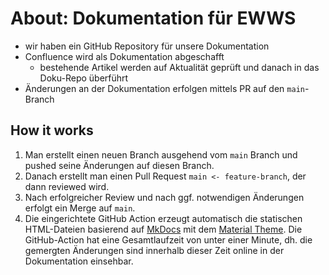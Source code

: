 # About: Dokumentation für EWWS
- wir haben ein GitHub Repository für unsere Dokumentation
- Confluence wird als Dokumentation abgeschafft
    - bestehende Artikel werden auf Aktualität geprüft und danach in das Doku-Repo überführt
- Änderungen an der Dokumentation erfolgen mittels PR auf den `main`-Branch

## How it works
1. Man erstellt einen neuen Branch ausgehend vom `main` Branch und pushed seine Änderungen auf diesen Branch.
2. Danach erstellt man einen Pull Request `main <- feature-branch`, der dann reviewed wird.
3. Nach erfolgreicher Review und nach ggf. notwendigen Änderungen erfolgt ein Merge auf `main`.
4. Die eingerichtete GitHub Action erzeugt automatisch die statischen HTML-Dateien basierend auf [MkDocs](https://www.mkdocs.org) mit dem [Material Theme](https://squidfunk.github.io/mkdocs-material/). Die GitHub-Action hat eine Gesamtlaufzeit von unter einer Minute, dh. die gemergten Änderungen sind innerhalb dieser Zeit online in der Dokumentation einsehbar.